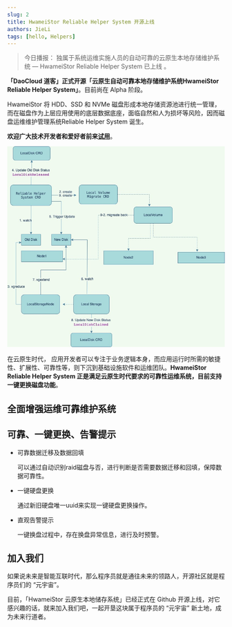 ```yaml
---
slug: 2
title: HwameiStor Reliable Helper System 开源上线
authors: JieLi
tags: [hello, Helpers]
---
```


> 今日播报：
> 独属于系统运维实施人员的自动可靠的云原生本地存储维护系统 — HwameiStor Reliable Helper System 已上线 。

**「DaoCloud  道客」正式开源「云原生自动可靠本地存储维护系统HwameiStor Reliable Helper System」**。目前尚在 Alpha 阶段。

HwameiStor 将 HDD、SSD 和 NVMe 磁盘形成本地存储资源池进行统一管理，而在磁盘作为上层应用使用的底层数据底座，面临自然和人为损坏等风险，因而磁盘运维维护管理系统Reliable Helper System 诞生。

**欢迎广大技术开发者和爱好者前来[试用](https://github.com/hwameistor/reliable-helper-system)**。

![系统架构](img/HwameiStor-replace-disk-arch.jpg)

在云原生时代， 应用开发者可以专注于业务逻辑本身，而应用运行时所需的敏捷性、扩展性、可靠性等，则下沉到基础设施软件和运维团队。**HwameiStor Reliable Helper System 正是满足云原生时代要求的可靠性运维系统，目前支持一键更换磁盘功能**。

## 全面增强运维可靠维护系统

## 可靠、一键更换、告警提示

- 可靠数据迁移及数据回填

  可以通过自动识别raid磁盘与否，进行判断是否需要数据迁移和回填，保障数据可靠性。

- 一键硬盘更换

  通过新旧硬盘唯一uuid来实现一键硬盘更换操作。

- 直观告警提示

  一键换盘过程中，存在换盘异常信息，进行及时预警。

## 加入我们

如果说未来是智能互联时代，那么程序员就是通往未来的领路人，开源社区就是程序员们的 “元宇宙”。

目前，「HwameiStor 云原生本地储存系统」已经正式在 Github 开源上线，对它感兴趣的话，就来加入我们吧，一起开垦这块属于程序员的 “元宇宙” 新土地，成为未来行道者。

